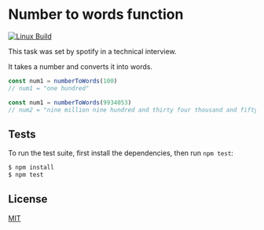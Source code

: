 # Number to words function
[![Linux Build][travis-image]][travis-url]

This task was set by spotify in a technical interview.

It takes a number and converts it into words.

``` javascript
const num1 = numberToWords(100)
// num1 = "one hundred"

const num1 = numberToWords(9934053)
// num2 = "nine million nine hundred and thirty four thousand and fifty three"
```

## Tests

  To run the test suite, first install the dependencies, then run `npm test`:

``` bash
$ npm install
$ npm test
```

## License

  [MIT](LICENSE)

[travis-image]: https://img.shields.io/travis/tablackmore/numberToWords/master.svg?label=linux
[travis-url]: https://travis-ci.org/tablackmore/numberToWords
